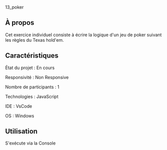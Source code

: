 13_poker

## À propos 
Cet exercice individuel consiste à écrire la logique d'un jeu de poker suivant les règles du Texas hold'em.

## Caractéristiques

État du projet : En cours 

Responsivité : Non Responsive 

Nombre de participants : 1 

Technologies : JavaScript

IDE : VsCode

OS : Windows

## Utilisation 

S'exécute via la Console
